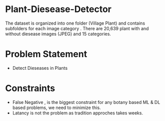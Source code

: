 # Plant-Diesease-Detector
The dataset is organized into one folder (Village Plant) and contains subfolders for each image category . There are 20,639 plant with and without diesease images (JPEG) and 15 categories.

# Problem Statement
* Detect Dieseases in Plants

# Constraints
* False Negative , is the biggest constraint for any botany based ML & DL based problems, we need to minimize this.
* Latancy is not the problem as tradition approches takes weeks.
